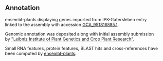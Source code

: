 **Annotation**
----------

ensembl-plants displaying genes imported from IPK-Gatersleben entry linked to the assembly with accession [GCA\_951816885.1](http://www.ebi.ac.uk/ena/data/view/GCA_951816885.1).

Genomic annotation was deposited along with initial assembly submission by ["Leibniz Institute of Plant Genetics and Crop Plant Research"](https://www.ipk-gatersleben.de/en/).

Small RNA features, protein features, BLAST hits and cross-references have been
computed by [ensembl-plants](https://plants.ensembl.org/info/genome/annotation/index.html).
